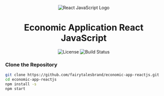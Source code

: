 <p align="center">
  <img src="public/logo192.png" alt="React JavaScript Logo" "width="80">
</p>

<h1 align="center">Economic Application React JavaScript </h1>

<p align="center">
  <img alt="License" src="https://img.shields.io/badge/license-MIT-blue.svg">
  <img alt="Build Status" src="https://img.shields.io/badge/build-passing-teal.svg">
</p>

### Clone the Repository

```bash
git clone https://github.com/fairytalesbrand/economic-app-reactjs.git
cd economic-app-reactjs
npm install -s
npm start 